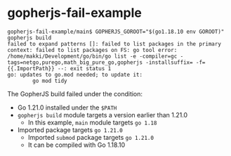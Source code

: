 # gopherjs-fail-example


```console
gopherjs-fail-example/main$ GOPHERJS_GOROOT="$(go1.18.10 env GOROOT)" gopherjs build
failed to expand patterns []: failed to list packages in the primary context: failed to list packages on FS: go tool error: /home/makki/Development/go/bin/go list -e -compiler=gc -tags=netgo,purego,math_big_pure_go,gopherjs -installsuffix= -f={{.ImportPath}} --: exit status 1
go: updates to go.mod needed; to update it:
        go mod tidy
```

The GopherJS build failed under the condition:
- Go 1.21.0 installed under the `$PATH`
- `gopherjs build` module targets a version earlier than 1.21.0
  - In this example, `main` module targets `go 1.18`
- Imported package targets `go 1.21.0`
  - Imported `submod` package targets `go 1.21.0`
  - It can be compiled with Go 1.18.10
